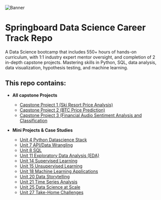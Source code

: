 ![Banner](https://www.vcbay.news/wp-content/uploads/2020/08/d3dff7b3-cda9-4dea-8369-e4a757ec81a1-1506014074468.png)

# Springboard Data Science Career Track Repo

<!-- Description -->

A Data Science bootcamp that includes 550+ hours of hands-on curriculum, with 1:1 industry expert mentor oversight, and completion of 2 in-depth capstone projects. Mastering skills in Python, SQL, data analysis, data visualization, hypothesis testing, and machine learning.

## This repo contains:
- **All capstone Projects**
  - [Capstone Project 1 (Ski Resort Price Analysis)](https://github.com/jra333/SpringboardClass/tree/main/Capstone%20Project%201%20(Guided))
  - [Capstone Project 2 (BTC Price Prediction)](https://github.com/jra333/SpringboardClass/tree/main/Capstone%20Project%202)
  - [Capstone Project 3 (Financial Audio Sentiment Analysis and Classification](https://jra333.github.io/Financial-Audio-Classification/)
  
- **Mini Projects & Case Studies**
  - [Unit 4 Python Datascience Stack](https://github.com/jra333/SpringboardClass/tree/main/Mini%20Projects_Case%20Studies/Unit%204%20Case%20Study)
  - [Unit 7 API/Data Wrangling](https://github.com/jra333/SpringboardClass/tree/main/Mini%20Projects_Case%20Studies/Unit%207%20API%20Data%20Wrangling%20Mini%20Project)
  - [Unit 8 SQL](https://github.com/jra333/SpringboardClass/tree/main/Mini%20Projects_Case%20Studies/Unit%208%20SQL)
  - [Unit 11 Exploratory Data Analysis (EDA)](https://github.com/jra333/SpringboardClass/tree/main/Mini%20Projects_Case%20Studies/Unit%2011%20(EDA))
  - [Unit 14 Supervised Learning](https://github.com/jra333/SpringboardClass/tree/main/Mini%20Projects_Case%20Studies/Unit%2014%20Supervised%20Learning)
  - [Unit 15 Unsupervised Learning](https://github.com/jra333/SpringboardClass/tree/main/Mini%20Projects_Case%20Studies/Unit%2015%20Unsupervised%20Learning)
  - [Unit 18 Machine Learning Applications](https://github.com/jra333/SpringboardClass/tree/main/Mini%20Projects_Case%20Studies/Unit%2018%20Machine%20Learning%20Applications)
  - [Unit 20 Data Storytelling](https://github.com/jra333/SpringboardClass/tree/main/Mini%20Projects_Case%20Studies/Unit%2020%20Data%20Storytelling/20.3%20Apply%20Your%20Storytelling%20Skills)
  - [Unit 21 Time Series Analysis](https://github.com/jra333/SpringboardClass/tree/main/Mini%20Projects_Case%20Studies/Unit%2021%20A%20Deep%20Dive%20into%20Time%20Series%20Analysis/21.1%20Cowboy%20Cigarettes%20-%20A%20Time%20Series%20Investigation)
  - [Unit 25 Data Science at Scale](https://github.com/jra333/SpringboardClass/tree/main/Mini%20Projects_Case%20Studies/Unit%2025%20Data%20Science%20at%20Scale/25.2%20Big%20Data%20-%20Spark%20and%20Pyspark)
  - [Unit 27 Take-Home Challenges](https://github.com/jra333/SpringboardClass/tree/main/Mini%20Projects_Case%20Studies/Unit%2027%20Effective%20Interviewing%20for%20Data%20Scientists)
